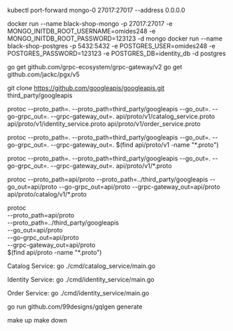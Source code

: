 kubectl port-forward mongo-0 27017:27017 --address 0.0.0.0

docker run --name black-shop-mongo -p 27017:27017 -e MONGO_INITDB_ROOT_USERNAME=omides248 -e MONGO_INITDB_ROOT_PASSWORD=123123 -d mongo
docker run --name black-shop-postgres -p 5432:5432 -e POSTGRES_USER=omides248 -e POSTGRES_PASSWORD=123123 -e POSTGRES_DB=identity_db -d postgres



go get github.com/grpc-ecosystem/grpc-gateway/v2
go get github.com/jackc/pgx/v5


git clone https://github.com/googleapis/googleapis.git third_party/googleapis

protoc --proto_path=. --proto_path=third_party/googleapis --go_out=. --go-grpc_out=. --grpc-gateway_out=. api/proto/v1/catalog_service.proto api/proto/v1/identity_service.proto api/proto/v1/order_service.proto

protoc --proto_path=. --proto_path=third_party/googleapis --go_out=. --go-grpc_out=. --grpc-gateway_out=. $(find api/proto/v1 -name "*.proto")

protoc --proto_path=. --proto_path=third_party/googleapis --go_out=. --go-grpc_out=. --grpc-gateway_out=. api/proto/v1/*.proto




protoc --proto_path=api/proto --proto_path=../third_party/googleapis --go_out=api/proto --go-grpc_out=api/proto --grpc-gateway_out=api/proto api/proto/catalog/v1/*.proto

protoc \
--proto_path=api/proto \
--proto_path=../third_party/googleapis \
--go_out=api/proto \
--go-grpc_out=api/proto \
--grpc-gateway_out=api/proto \
$(find api/proto -name "*.proto")



Catalog Service:
go ./cmd/catalog_service/main.go

Identity Service:
go ./cmd/identity_service/main.go

Order Service:
go ./cmd/identity_service/main.go



go run github.com/99designs/gqlgen generate


make up
make down